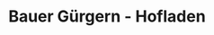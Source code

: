 ---
title: "Bauer Gürgern - Hofladen"
url: /oranienburg/bauer-guergern-hofladen/
shop: Metzgerei
---